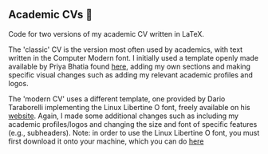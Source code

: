 ## Academic CVs 📖 

Code for two versions of my academic CV written in LaTeX. 

The 'classic' CV is the version most often used by academics, with text written in the Computer Modern font. I initially used a template openly made available by Priya Bhatia found [here](https://drive.google.com/drive/folders/1eutEE9IBsZSFh8FZzas6pt4ahsxH8GB0?usp=share_link), adding my own sections and making specific visual changes such as adding my relevant academic profiles and logos.

The 'modern CV' uses a different template, one provided by Dario Taraborelli implementing the Linux Libertine O font, freely available on his [website](https://nitens.org/w/cvtex/). Again, I made some 
additional changes such as including my academic profiles/logos and changing the size and font of specific features (e.g., subheaders). Note: in order to use the Linux Libertine O font, you must first download it onto your machine, which you can do [here](https://www.cufonfonts.com/font/linux-libertine-o)
